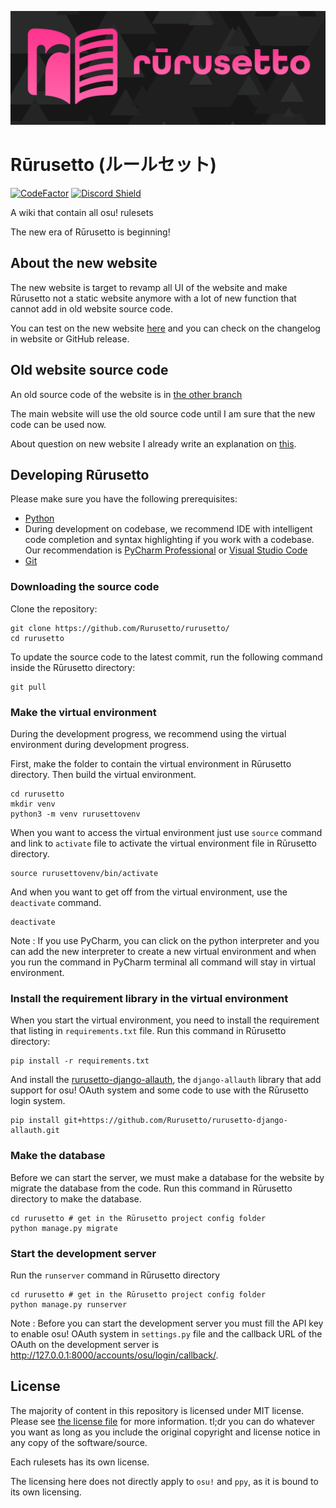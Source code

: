 ![Rūrusetto logo](rurusetto-readme-logo.svg)

# Rūrusetto (ルールセット)

[![CodeFactor](https://www.codefactor.io/repository/github/rurusetto/rurusetto/badge)](https://www.codefactor.io/repository/github/rurusetto/rurusetto)
[![Discord Shield](https://discordapp.com/api/guilds/700619421466624050/widget.png?style=shield)](https://discord.gg/CQPNADu)

A wiki that contain all osu! rulesets

The new era of Rūrusetto is beginning!

## About the new website

The new website is target to revamp all UI of the website and make Rūrusetto not a static website anymore with a lot of new function that cannot add in old website source code.

You can test on the new website [here](https://beta.rulesets.info) and you can check on the changelog in website or GitHub release.

## Old website source code

An old source code of the website is in [the other branch](https://github.com/Rurusetto/rurusetto/tree/main)

The main website will use the old source code until I am sure that the new code can be used now.

About question on new website I already write an explanation on [this](https://github.com/Rurusetto/rurusetto/tree/main#a-big-update-of-r%C5%ABrusetto).

## Developing Rūrusetto

Please make sure you have the following prerequisites:

- [Python](https://www.python.org/)
- During development on codebase, we recommend IDE with intelligent code completion and syntax highlighting if you work with a codebase. Our recommendation is [PyCharm Professional](https://www.jetbrains.com/pycharm/) or [Visual Studio Code](https://code.visualstudio.com/)
- [Git](https://git-scm.com/)

### Downloading the source code

Clone the repository:

```shell
git clone https://github.com/Rurusetto/rurusetto/
cd rurusetto
```

To update the source code to the latest commit, run the following command inside the Rūrusetto directory:

```shell
git pull
```

### Make the virtual environment

During the development progress, we recommend using the virtual environment during development progress.

First, make the folder to contain the virtual environment in Rūrusetto directory. Then build the virtual environment.

```shell
cd rurusetto
mkdir venv
python3 -m venv rurusettovenv
```

When you want to access the virtual environment just use `source` command and link to `activate` file to activate the virtual environment file in Rūrusetto directory.

```shell
source rurusettovenv/bin/activate
```

And when you want to get off from the virtual environment, use the `deactivate` command.

```shell
deactivate
```

Note : If you use PyCharm, you can click on the python interpreter and you can add the new interpreter to create a new virtual environment and when you run the command in PyCharm terminal all command will stay in virtual environment.

### Install the requirement library in the virtual environment

When you start the virtual environment, you need to install the requirement that listing in `requirements.txt` file. Run this command in Rūrusetto directory:

```shell
pip install -r requirements.txt
```

And install the [rurusetto-django-allauth](https://github.com/Rurusetto/rurusetto-django-allauth), the `django-allauth` library that add support for osu! OAuth system and some code to use with the Rūrusetto login system.

```shell
pip install git+https://github.com/Rurusetto/rurusetto-django-allauth.git
```

### Make the database

Before we can start the server, we must make a database for the website by migrate the database from the code. Run this command in Rūrusetto directory to make the database.

```shell
cd rurusetto # get in the Rūrusetto project config folder
python manage.py migrate
```

### Start the development server

Run the `runserver` command in Rūrusetto directory

```shell
cd rurusetto # get in the Rūrusetto project config folder
python manage.py runserver
```

Note : Before you can start the development server you must fill the API key to enable osu! OAuth system in `settings.py` file and the callback URL of the OAuth on the development server is http://127.0.0.1:8000/accounts/osu/login/callback/.

## License

The majority of content in this repository is licensed under MIT license. Please see [the license file](LICENSE) for more information. tl;dr you can do whatever you want as long as you include the original copyright and license notice in any copy of the software/source.

Each rulesets has its own license.

The licensing here does not directly apply to `osu!` and `ppy`, as it is bound to its own licensing.